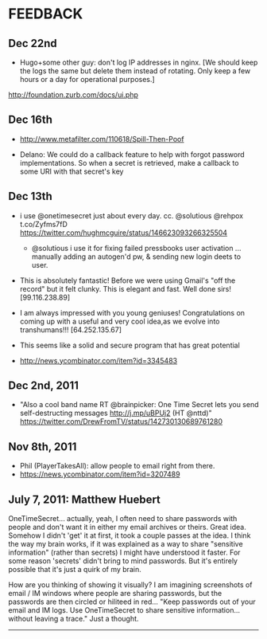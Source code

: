 # FEEDBACK #

## Dec 22nd ##

* Hugo+some other guy: don't log IP addresses in nginx. [We should keep the logs the same but delete them instead of rotating. Only keep a few hours or a day for operational purposes.]

http://foundation.zurb.com/docs/ui.php

## Dec 16th ##

* http://www.metafilter.com/110618/Spill-Then-Poof

* Delano: We could do a callback feature to help with forgot password implementations. So when a secret is retrieved, make a callback to some URI with that secret's key

## Dec 13th

* i use @onetimesecret just about every day. cc. @solutious @rehpox t.co/Zyfms7fD
https://twitter.com/hughmcguire/status/146623093266325504
  * @solutious i use it for fixing failed pressbooks user activation ... manually adding an autogen'd pw, & sending new login deets to user.
* This is absolutely fantastic! Before we were using Gmail's "off the record" but it felt clunky. This is elegant and fast. Well done sirs! [99.116.238.89]
* I am always impressed with you young geniuses! Congratulations on coming up with a useful and very cool idea,as we evolve into transhumans!!! [64.252.135.67] 
* This seems like a solid and secure program that has great potential

* http://news.ycombinator.com/item?id=3345483

## Dec 2nd, 2011

* "Also a cool band name RT @brainpicker: One Time Secret lets you send self-destructing messages http://j.mp/uBPUj2 (HT @nttd)" https://twitter.com/DrewFromTV/status/142730130689761280


## Nov 8th, 2011

* Phil (PlayerTakesAll): allow people to email right from there.
* https://news.ycombinator.com/item?id=3207489


## July 7, 2011: Matthew Huebert ##

OneTimeSecret... actually, yeah, I often need to share passwords with people and don't want it in either my email archives or theirs. Great idea. Somehow I didn't 'get' it at first, it took a couple passes at the idea. I think the way my brain works, if it was explained as a way to share "sensitive information" (rather than secrets) I might have understood it faster. For some reason 'secrets' didn't bring to mind passwords. But it's entirely possible that it's just a quirk of my brain.

How are you thinking of showing it visually? I am imagining screenshots of email / IM windows where people are sharing passwords, but the passwords are then circled or hiliteed in red... "Keep passwords out of your email and IM logs. Use OneTimeSecret to share sensitive information... without leaving a trace." Just a thought.


-----

